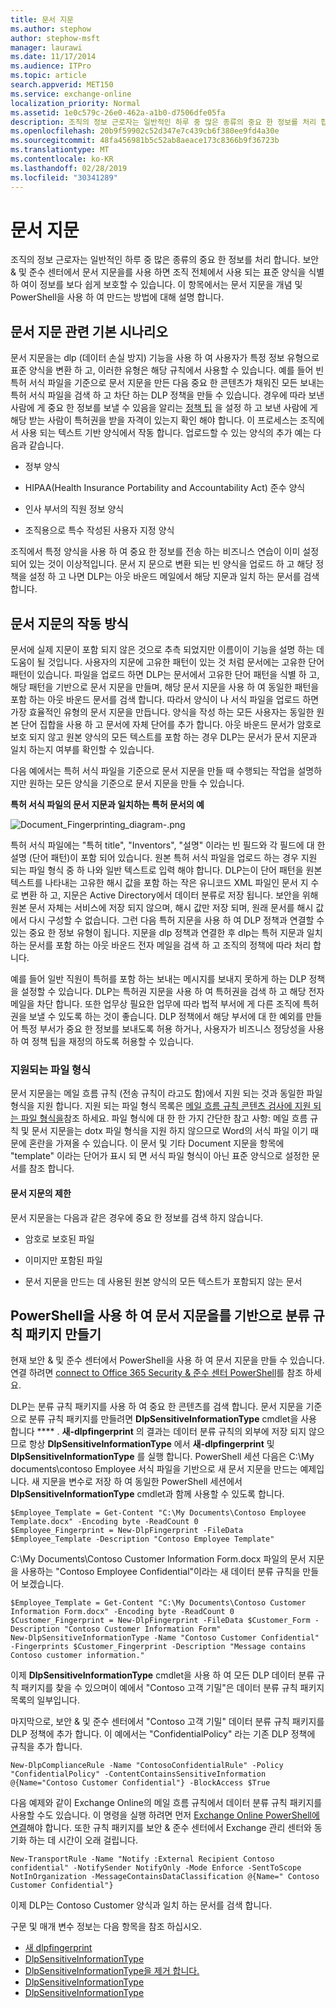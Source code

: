 ```yaml
---
title: 문서 지문
ms.author: stephow
author: stephow-msft
manager: laurawi
ms.date: 11/17/2014
ms.audience: ITPro
ms.topic: article
search.appverid: MET150
ms.service: exchange-online
localization_priority: Normal
ms.assetid: 1e0c579c-26e0-462a-a1b0-d7506dfe05fa
description: 조직의 정보 근로자는 일반적인 하루 중 많은 종류의 중요 한 정보를 처리 합니다. 문서 지문을를 사용 하면 조직 전체에서 사용 되는 표준 양식을 식별 하 여이 정보를 보다 쉽게 보호할 수 있습니다. 이 항목에서는 문서 지문을 개념 및 PowerShell을 사용 하 여 만드는 방법에 대해 설명 합니다.
ms.openlocfilehash: 20b9f59902c52d347e7c439cb6f380ee9fd4a30e
ms.sourcegitcommit: 48fa456981b5c52ab8aeace173c8366b9f36723b
ms.translationtype: MT
ms.contentlocale: ko-KR
ms.lasthandoff: 02/28/2019
ms.locfileid: "30341289"
---
```

# <a name="document-fingerprinting"></a>문서 지문

조직의 정보 근로자는 일반적인 하루 중 많은 종류의 중요 한 정보를 처리 합니다. 보안 &amp; 및 준수 센터에서 문서 지문을를 사용 하면 조직 전체에서 사용 되는 표준 양식을 식별 하 여이 정보를 보다 쉽게 보호할 수 있습니다. 이 항목에서는 문서 지문을 개념 및 PowerShell을 사용 하 여 만드는 방법에 대해 설명 합니다.
  
## <a name="basic-scenario-for-document-fingerprinting"></a>문서 지문 관련 기본 시나리오

문서 지문을는 dlp (데이터 손실 방지) 기능을 사용 하 여 사용자가 특정 정보 유형으로 표준 양식을 변환 하 고, 이러한 유형은 해당 규칙에서 사용할 수 있습니다. 예를 들어 빈 특허 서식 파일을 기준으로 문서 지문을 만든 다음 중요 한 콘텐츠가 채워진 모든 보내는 특허 서식 파일을 검색 하 고 차단 하는 DLP 정책을 만들 수 있습니다. 경우에 따라 보낸 사람에 게 중요 한 정보를 보낼 수 있음을 알리는 [정책 팁](use-notifications-and-policy-tips.md) 을 설정 하 고 보낸 사람에 게 해당 받는 사람이 특허권을 받을 자격이 있는지 확인 해야 합니다. 이 프로세스는 조직에서 사용 되는 텍스트 기반 양식에서 작동 합니다. 업로드할 수 있는 양식의 추가 예는 다음과 같습니다. 
  
- 정부 양식
    
- HIPAA(Health Insurance Portability and Accountability Act) 준수 양식
    
- 인사 부서의 직원 정보 양식
    
- 조직용으로 특수 작성된 사용자 지정 양식
    
조직에서 특정 양식을 사용 하 여 중요 한 정보를 전송 하는 비즈니스 연습이 이미 설정 되어 있는 것이 이상적입니다. 문서 지 문으로 변환 되는 빈 양식을 업로드 하 고 해당 정책을 설정 하 고 나면 DLP는 아웃 바운드 메일에서 해당 지문과 일치 하는 문서를 검색 합니다.
  
## <a name="how-document-fingerprinting-works"></a>문서 지문의 작동 방식

문서에 실제 지문이 포함 되지 않은 것으로 추측 되었지만 이름이이 기능을 설명 하는 데 도움이 될 것입니다. 사용자의 지문에 고유한 패턴이 있는 것 처럼 문서에는 고유한 단어 패턴이 있습니다. 파일을 업로드 하면 DLP는 문서에서 고유한 단어 패턴을 식별 하 고, 해당 패턴을 기반으로 문서 지문을 만들며, 해당 문서 지문을 사용 하 여 동일한 패턴을 포함 하는 아웃 바운드 문서를 검색 합니다. 따라서 양식이 나 서식 파일을 업로드 하면 가장 효율적인 유형의 문서 지문을 만듭니다. 양식을 작성 하는 모든 사용자는 동일한 원본 단어 집합을 사용 하 고 문서에 자체 단어를 추가 합니다. 아웃 바운드 문서가 암호로 보호 되지 않고 원본 양식의 모든 텍스트를 포함 하는 경우 DLP는 문서가 문서 지문과 일치 하는지 여부를 확인할 수 있습니다.
  
다음 예에서는 특허 서식 파일을 기준으로 문서 지문을 만들 때 수행되는 작업을 설명하지만 원하는 모든 양식을 기준으로 문서 지문을 만들 수 있습니다.
  
**특허 서식 파일의 문서 지문과 일치하는 특허 문서의 예**

![Document_Fingerprinting_diagram-.png](media/Document_Fingerprinting_diagram.png)
  
특허 서식 파일에는 "특허 title", "Inventors", "설명" 이라는 빈 필드와 각 필드에 대 한 설명 (단어 패턴)이 포함 되어 있습니다. 원본 특허 서식 파일을 업로드 하는 경우 지원 되는 파일 형식 중 하 나와 일반 텍스트로 입력 해야 합니다. DLP는이 단어 패턴을 원본 텍스트를 나타내는 고유한 해시 값을 포함 하는 작은 유니코드 XML 파일인 문서 지 수로 변환 하 고, 지문은 Active Directory에서 데이터 분류로 저장 됩니다. 보안을 위해 원본 문서 자체는 서비스에 저장 되지 않으며, 해시 값만 저장 되며, 원래 문서를 해시 값에서 다시 구성할 수 없습니다. 그런 다음 특허 지문을 사용 하 여 DLP 정책과 연결할 수 있는 중요 한 정보 유형이 됩니다. 지문을 dlp 정책과 연결한 후 dlp는 특허 지문과 일치 하는 문서를 포함 하는 아웃 바운드 전자 메일을 검색 하 고 조직의 정책에 따라 처리 합니다. 

예를 들어 일반 직원이 특허를 포함 하는 보내는 메시지를 보내지 못하게 하는 DLP 정책을 설정할 수 있습니다. DLP는 특허권 지문을 사용 하 여 특허권을 검색 하 고 해당 전자 메일을 차단 합니다. 또한 업무상 필요한 업무에 따라 법적 부서에 게 다른 조직에 특허권을 보낼 수 있도록 하는 것이 좋습니다. DLP 정책에서 해당 부서에 대 한 예외를 만들어 특정 부서가 중요 한 정보를 보내도록 허용 하거나, 사용자가 비즈니스 정당성을 사용 하 여 정책 팁을 재정의 하도록 허용할 수 있습니다.
  
### <a name="supported-file-types"></a>지원되는 파일 형식

문서 지문을는 메일 흐름 규칙 (전송 규칙이 라고도 함)에서 지원 되는 것과 동일한 파일 형식을 지원 합니다. 지원 되는 파일 형식 목록은 [메일 흐름 규칙 콘텐츠 검사에 지원 되는 파일 형식을](https://docs.microsoft.com/en-us/exchange/security-and-compliance/mail-flow-rules/inspect-message-attachments#supported-file-types-for-mail-flow-rule-content-inspection)참조 하세요. 파일 형식에 대 한 한 가지 간단한 참고 사항: 메일 흐름 규칙 및 문서 지문을는 dotx 파일 형식을 지원 하지 않으므로 Word의 서식 파일 이기 때문에 혼란을 가져올 수 있습니다. 이 문서 및 기타 Document 지문을 항목에 "template" 이라는 단어가 표시 되 면 서식 파일 형식이 아닌 표준 양식으로 설정한 문서를 참조 합니다.
  
#### <a name="limitations-of-document-fingerprinting"></a>문서 지문의 제한

문서 지문을는 다음과 같은 경우에 중요 한 정보를 검색 하지 않습니다.
  
- 암호로 보호된 파일
    
- 이미지만 포함된 파일
    
- 문서 지문을 만드는 데 사용된 원본 양식의 모든 텍스트가 포함되지 않는 문서
    
## <a name="use-powershell-to-create-a-classification-rule-package-based-on-document-fingerprinting"></a>PowerShell을 사용 하 여 문서 지문을를 기반으로 분류 규칙 패키지 만들기

현재 보안 &amp; 및 준수 센터에서 PowerShell을 사용 하 여 문서 지문을 만들 수 있습니다. 연결 하려면 [connect to Office 365 Security & 준수 센터 PowerShell](https://docs.microsoft.com/en-us/powershell/exchange/office-365-scc/connect-to-scc-powershell/connect-to-scc-powershell)를 참조 하세요.

DLP는 분류 규칙 패키지를 사용 하 여 중요 한 콘텐츠를 검색 합니다. 문서 지문을 기준으로 분류 규칙 패키지를 만들려면 **DlpSensitiveInformationType** cmdlet을 사용 합니다 **** . **새-dlpfingerprint** 의 결과는 데이터 분류 규칙의 외부에 저장 되지 않으므로 항상 **DlpSensitiveInformationType** 에서 **새-dlpfingerprint** 및 **DlpSensitiveInformationType** 를 실행 합니다. PowerShell 세션 다음은 C:\My documents\contoso Employee 서식 파일을 기반으로 새 문서 지문을 만드는 예제입니다. 새 지문을 변수로 저장 하 여 동일한 PowerShell 세션에서 **DlpSensitiveInformationType** cmdlet과 함께 사용할 수 있도록 합니다. 
  
```
$Employee_Template = Get-Content "C:\My Documents\Contoso Employee Template.docx" -Encoding byte -ReadCount 0
$Employee_Fingerprint = New-DlpFingerprint -FileData $Employee_Template -Description "Contoso Employee Template"
```

C:\My Documents\Contoso Customer Information Form.docx 파일의 문서 지문을 사용하는 "Contoso Employee Confidential"이라는 새 데이터 분류 규칙을 만들어 보겠습니다.
  
```
$Employee_Template = Get-Content "C:\My Documents\Contoso Customer Information Form.docx" -Encoding byte -ReadCount 0
$Customer_Fingerprint = New-DlpFingerprint -FileData $Customer_Form -Description "Contoso Customer Information Form"
New-DlpSensitiveInformationType -Name "Contoso Customer Confidential" -Fingerprints $Customer_Fingerprint -Description "Message contains Contoso customer information." 
```

이제 **DlpSensitiveInformationType** cmdlet을 사용 하 여 모든 DLP 데이터 분류 규칙 패키지를 찾을 수 있으며이 예에서 "Contoso 고객 기밀"은 데이터 분류 규칙 패키지 목록의 일부입니다. 
  
마지막으로, 보안 &amp; 및 준수 센터에서 "Contoso 고객 기밀" 데이터 분류 규칙 패키지를 DLP 정책에 추가 합니다. 이 예에서는 "ConfidentialPolicy" 라는 기존 DLP 정책에 규칙을 추가 합니다.

```
New-DlpComplianceRule -Name "ContosoConfidentialRule" -Policy "ConfidentialPolicy" -ContentContainsSensitiveInformation @{Name="Contoso Customer Confidential"} -BlockAccess $True
```

다음 예제와 같이 Exchange Online의 메일 흐름 규칙에서 데이터 분류 규칙 패키지를 사용할 수도 있습니다. 이 명령을 실행 하려면 먼저 [Exchange Online PowerShell에 연결](https://docs.microsoft.com/en-us/powershell/exchange/exchange-online/connect-to-exchange-online-powershell/connect-to-exchange-online-powershell)해야 합니다. 또한 규칙 패키지를 보안 &amp; 준수 센터에서 Exchange 관리 센터와 동기화 하는 데 시간이 오래 걸립니다.
  
```
New-TransportRule -Name "Notify :External Recipient Contoso confidential" -NotifySender NotifyOnly -Mode Enforce -SentToScope NotInOrganization -MessageContainsDataClassification @{Name=" Contoso Customer Confidential"}

```

이제 DLP는 Contoso Customer 양식과 일치 하는 문서를 검색 합니다.
  
구문 및 매개 변수 정보는 다음 항목을 참조 하십시오.

- [새 dlpfingerprint](https://docs.microsoft.com/powershell/module/exchange/policy-and-compliance-dlp/New-DlpFingerprint)
- [DlpSensitiveInformationType](https://docs.microsoft.com/powershell/module/exchange/policy-and-compliance-dlp/New-DlpSensitiveInformationType)
- [DlpSensitiveInformationType을 제거 합니다.](https://docs.microsoft.com/powershell/module/exchange/policy-and-compliance-dlp/Remove-DlpSensitiveInformationType)
- [DlpSensitiveInformationType](https://docs.microsoft.com/powershell/module/exchange/policy-and-compliance-dlp/Set-DlpSensitiveInformationType)
- [DlpSensitiveInformationType](https://docs.microsoft.com/powershell/module/exchange/policy-and-compliance-dlp/Get-DlpSensitiveInformationType)
